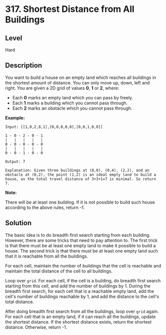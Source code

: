 # 317. Shortest Distance from All Buildings
## Level
Hard

## Description
You want to build a house on an empty land which reaches all buildings in the shortest amount of distance. You can only move up, down, left and right. You are given a 2D grid of values **0**, **1** or **2**, where:

* Each **0** marks an empty land which you can pass by freely.
* Each **1** marks a building which you cannot pass through.
* Each **2** marks an obstacle which you cannot pass through.

**Example:**
```
Input: [[1,0,2,0,1],[0,0,0,0,0],[0,0,1,0,0]]

1 - 0 - 2 - 0 - 1
|   |   |   |   |
0 - 0 - 0 - 0 - 0
|   |   |   |   |
0 - 0 - 1 - 0 - 0

Output: 7

Explanation: Given three buildings at (0,0), (0,4), (2,2), and an obstacle at (0,2), the point (1,2) is an ideal empty land to build a house, as the total travel distance of 3+3+1=7 is minimal. So return 7.
```

**Note:**

There will be at least one building. If it is not possible to build such house according to the above rules, return -1.

## Solution
The basic idea is to do breadth first search starting from each building. However, there are some tricks that need to pay attention to. The first trick is that there must be at least one empty land to make it possible to build a house. The second trick is that there must be at least one empty land such that it is reachable from all the buildings.

For each cell, maintain the number of buildings that the cell is reachable and maintain the total distance of the cell to all buildings.

Loop over `grid`. For each cell, if the cell is a building, do breadth first search starting from this cell, and add the number of buildings by 1. During the breadth first search, for each cell that is a reachable empty land, add the cell's number of buildings reachable by 1, and add the distance to the cell's total distance.

After doing breadth first search from all the buildings, loop over `grid` again. For each cell that is an empty land, if it can reach all the buildings, update the shortest distance. If the shortest distance exists, return the shortest distance. Otherwise, return -1.
